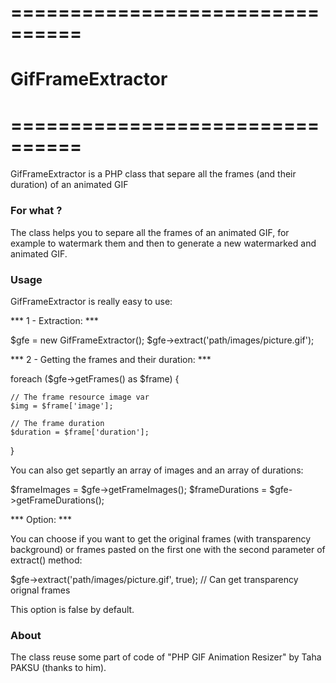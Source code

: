 # ================================
# GifFrameExtractor
# ================================

GifFrameExtractor is a PHP class that separe all the frames (and their duration) of an animated GIF

### For what ?

The class helps you to separe all the frames of an animated GIF, for example to watermark them and then to
generate a new watermarked and animated GIF.

### Usage

GifFrameExtractor is really easy to use:

*** 1 - Extraction: ***

$gfe = new GifFrameExtractor();
$gfe->extract('path/images/picture.gif');

*** 2 - Getting the frames and their duration: ***

foreach ($gfe->getFrames() as $frame) {
    
    // The frame resource image var
    $img = $frame['image'];
    
    // The frame duration
    $duration = $frame['duration'];
}

You can also get separtly an array of images and an array of durations:

$frameImages = $gfe->getFrameImages();
$frameDurations = $gfe->getFrameDurations();

*** Option: ***

You can choose if you want to get the original frames (with transparency background) or frames pasted on the first one
with the second parameter of extract() method:

$gfe->extract('path/images/picture.gif', true); // Can get transparency orignal frames

This option is false by default. 

### About

The class reuse some part of code of "PHP GIF Animation Resizer" by Taha PAKSU (thanks to him).